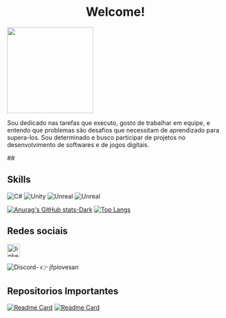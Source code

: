 <h1  align="center"> Welcome!</h1>
<p align= "leftUp"> <img src= 'https://instagram.fqps2-1.fna.fbcdn.net/v/t51.2885-19/256873774_3274331652794540_5524363597531866683_n.jpg?stp=dst-jpg_s320x320&_nc_ht=instagram.fqps2-1.fna.fbcdn.net&_nc_cat=108&_nc_ohc=yOWXygXPsz4AX-Ar_8S&edm=AOQ1c0wBAAAA&ccb=7-5&oh=00_AfBdybD1vad7S7-HswVf2ZLNGBY1jYO2pI-anKCnh_g3OA&oe=64CEA839&_nc_sid=8b3546' height='200'> </p>

<p align= "rightUp"> Sou dedicado nas tarefas que executo, gosto de trabalhar em equipe, e entendo que problemas são desafios que necessitam de aprendizado para supera-los. Sou determinado e busco participar de projetos no desenvolvimento de softwares e de jogos digitais.</p>
## 

## Skills 

![C#](https://img.shields.io/badge/C%23-239120?style=for-the-badge&logo=c-sharp&logoColor=white)
![Unity](https://img.shields.io/badge/Unity-100000?style=for-the-badge&logo=unity&logoColor=white)
![Unreal](https://img.shields.io/badge/-Unreal%20Engine-313131?style=for-the-badge&logo=unreal-engine&logoColor=white)
![Unreal](https://img.shields.io/badge/Trello-0052CC?style=for-the-badge&logo=trello&logoColor=white)

[![Anurag's GitHub stats-Dark](https://github-readme-stats.vercel.app/api?username=jfpiovesa&show=reviews&show_icons=true&theme=radical)](https://github.com/anuraghazra/github-readme-stats)
[![Top Langs](https://github-readme-stats.vercel.app/api/top-langs/?username=jfpiovesa&layout=compact&theme=radical)](https://github.com/anuraghazra/github-readme-stats)


## Redes sociais

[<img src = 'https://cdn.jsdelivr.net/gh/devicons/devicon/icons/linkedin/linkedin-original.svg' alt='linkedin' height='30' >](https://www.linkedin.com/in/jose-fernando-piovesan-798571113/)

![Discord-](https://img.shields.io/badge/Discord-5865F2?style=for-the-badge&logo=discord&logoColor=white) 👉 jfpiovesan 


## Repositorios  Importantes


[![Readme Card](https://github-readme-stats.vercel.app/api/pin/?username=jfpiovesa&repo=Tell.me&theme=radical)](https://github.com/jfpiovesa/Tell.me)
[![Readme Card](https://github-readme-stats.vercel.app/api/pin/?username=jfpiovesa&repo=Battle-of-minds&theme=radical)](https://github.com/jfpiovesa/Battle-of-minds)


